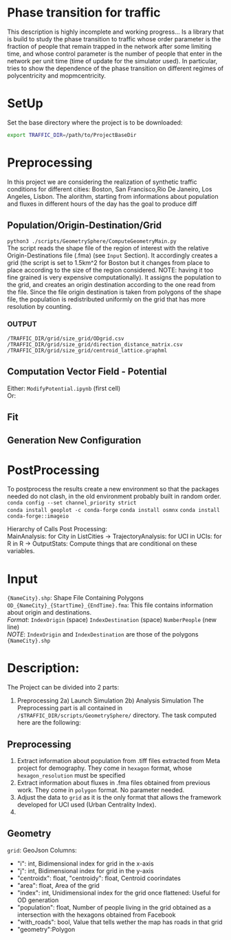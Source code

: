 # Phase transition for traffic
This description is highly incomplete and working progress...
Is a library that is build to study the phase transition to traffic whose order parameter is the fraction of people that remain trapped in the network after some limiting time, and
whose control parameter is the number of people that enter in the network per unit time (time of update for the simulator used).
In particular, tries to show the dependence of the phase transition on different regimes of polycentricity and mopmcentricity.
# SetUp
Set the base directory where the project is to be downloaded:
```bash
export TRAFFIC_DIR=/path/to/ProjectBaseDir
```


# Preprocessing
In this project we are considering the realization of synthetic traffic conditions for different cities: Boston, San Francisco,Rio De Janeiro, Los Angeles, Lisbon.
The alorithm, starting from informations about population and fluxes in different hours of the day has the goal to produce diff
## Population/Origin-Destination/Grid
`python3 ./scripts/GeometrySphere/ComputeGeometryMain.py`   
The script reads the shape file of the region of interest with the relative Origin-Destinations file (.fma) (see `Input` Section).
It accordingly creates a grid (the script is set to 1.5km^2 for Boston but it changes from place to place according to the size of the region considered.
NOTE: having it too fine grained is very expensive computationally).
It assigns the population to the grid, and creates an origin destination according to the one read from the file. 
Since the file origin destination is taken from polygons of the shape file, the population is redistributed uniformly on the grid that has more resolution by counting.
### OUTPUT
`/TRAFFIC_DIR/grid/size_grid/ODgrid.csv`
`/TRAFFIC_DIR/grid/size_grid/direction_distance_matrix.csv`    
`/TRAFFIC_DIR/grid/size_grid/centroid_lattice.graphml`    


## Computation Vector Field - Potential
Either:
`ModifyPotential.ipynb` (first cell)   
Or:   

## Fit


## Generation New Configuration
# PostProcessing
To postprocess the results create a new environment so that the packages needed do not clash, in the old environment probably built in random order.    
`conda config --set channel_priority strict`    
`conda install geoplot -c conda-forge`
`conda install osmnx`
`conda install conda-forge::imageio`

Hierarchy of Calls Post Processing:   
MainAnalysis: for City in ListCities -> TrajectoryAnalysis: for UCI in UCIs: for R in R -> OutputStats: Compute things that are conditional on these variables.


# Input
`{NameCity}.shp`: Shape File Containing Polygons
`OD_{NameCity}_{StartTime}_{EndTime}.fma`: This file contains information about origin and destinations.    
*Format*: `IndexOrigin` (space) `IndexDestination` (space) `NumberPeople` (new line)   
*NOTE*:  `IndexOrigin` and `IndexDestination` are those of the polygons `{NameCity}.shp`


# Description:
The Project can be divided into 2 parts:
1) Preprocessing
2a) Launch Simulation
2b) Analysis Simulation
The Preprocessing part is all contained in `/$TRAFFIC_DIR/scripts/GeometrySphere/` directory.
The task computed here are the following:
## Preprocessing
1) Extract information about population from .tiff files extracted from Meta project for demography. They come in `hexagon` format, whose `hexagon_resolution` must be specified
2) Extract information about fluxes in .fma files obtained from previous work. They come in `polygon` format. No parameter needed.
3) Adjust the data to `grid` as it is the only format that allows the framework developed for UCI used (Urban Centrality Index).
4) 
## Geometry
`grid`: GeoJson 
Columns:  
- "i": int, Bidimensional index for grid in the x-axis
- "j": int, Bidimensional index for grid in the y-axis
- "centroidx": float, "centroidy": float, Centroid coorindates
- "area": float, Area of the grid
- "index": int, Unidimensional index for the grid once flattened: Useful for OD generation
- "population": float, Number of people living in the grid obtained as a intersection with the hexagons obtained from Facebook
- "with_roads": bool, Value that tells wether the map has roads in that grid
- "geometry":Polygon   


